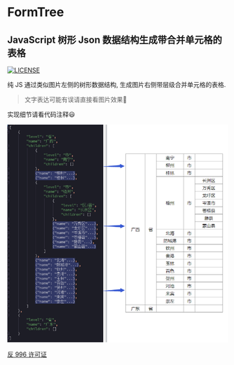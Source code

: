 # FormTree

## JavaScript 树形 Json 数据结构生成带合并单元格的表格

[![LICENSE](https://img.shields.io/badge/license-Anti%20996-blue.svg)](https://github.com/996icu/996.ICU/blob/master/LICENSE)

纯 JS 通过类似图片左侧的树形数据结构, 生成图片右侧带层级合并单元格的表格.  

>文字表达可能有误请直接看图片效果🙊  

实现细节请看代码注释😃

![demo](./img/demo.png)

[反 996 许可证](LICENSE)
